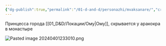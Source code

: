 ```yaml
---
{"dg-publish":true,"permalink":"/01-d-and-d/personazhi/mvaksanare/","created":"2024-11-09T09:06:49.931+03:00","updated":"2024-04-01T23:37:15.956+03:00"}
---
```


Принцесса города [[01_D&D/Локации/Ому\|Ому]], скрывается у аракокра в монастыре

![Pasted image 20240401233010.png](/img/user/01_D&D/img/Pasted%20image%2020240401233010.png)